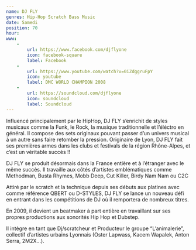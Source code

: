 ```yaml
---
name: DJ FLY
genres: Hip-Hop Scratch Bass Music
date: Samedi
position: 70
hour:
www:
    -
        url: https://www.facebook.com/djflyone
        icon: facebook-square
        label: Facebook
    -
        url: https://www.youtube.com/watch?v=0iZdggruFpY
        icon: youtube
        label: DMC WORLD CHAMPION 2008
    -
        url: https://soundcloud.com/djflyone
        icon: soundcloud
        label: Soundcloud
---
```

Influencé principalement par le HipHop, DJ FLY s’enrichit de styles musicaux comme la Funk, le Rock, la musique traditionnelle et l’éléctro en général. Il compose des sets originaux pouvant passer d’un univers musical à un autre sans faire retomber la pression. Originaire de Lyon, DJ FLY fait ses premières armes dans les clubs et festivals de la région Rhône-Alpes, et c’est un véritable succès !!

DJ FLY se produit désormais dans la France entière et à l’étranger avec le même succès. Il travaille aux côtés d’artistes emblématiques comme Methodman, Busta Rhymes, Mobb Deep, Cut Killer, Birdy Nam Nam ou C2C

Attiré par le scratch et la technique depuis ses débuts aux platines avec comme référence QBERT ou D-STYLES, DJ FLY se lance un nouveau défi en entrant dans les compétitions de DJ où il remportera de nombreux titres.

En 2009, il devient un beatmaker à part entière en travaillant sur ses propres productions aux sonorités Hip Hop et Dubstep.

Il intègre en tant que Dj/scratcheur et Producteur le groupe “L’animalerie”, collectif d’artistes urbains Lyonnais (Oster Lapwass, Kacem Wapalek, Anton Serra, 2M2X…).
